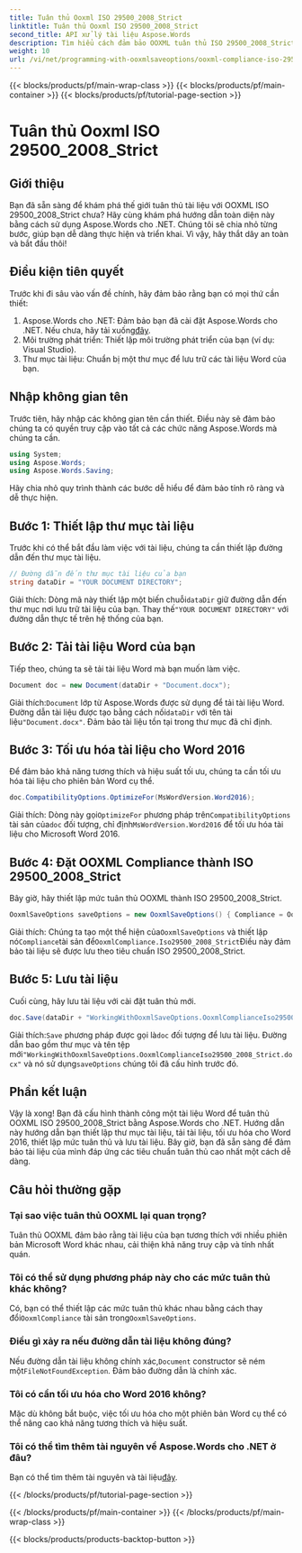 ```yaml
---
title: Tuân thủ Ooxml ISO 29500_2008_Strict
linktitle: Tuân thủ Ooxml ISO 29500_2008_Strict
second_title: API xử lý tài liệu Aspose.Words
description: Tìm hiểu cách đảm bảo OOXML tuân thủ ISO 29500_2008_Strict bằng Aspose.Words cho .NET với hướng dẫn từng bước này.
weight: 10
url: /vi/net/programming-with-ooxmlsaveoptions/ooxml-compliance-iso-29500_2008_strict/
---
```


{{< blocks/products/pf/main-wrap-class >}}
{{< blocks/products/pf/main-container >}}
{{< blocks/products/pf/tutorial-page-section >}}

# Tuân thủ Ooxml ISO 29500_2008_Strict

## Giới thiệu

Bạn đã sẵn sàng để khám phá thế giới tuân thủ tài liệu với OOXML ISO 29500_2008_Strict chưa? Hãy cùng khám phá hướng dẫn toàn diện này bằng cách sử dụng Aspose.Words cho .NET. Chúng tôi sẽ chia nhỏ từng bước, giúp bạn dễ dàng thực hiện và triển khai. Vì vậy, hãy thắt dây an toàn và bắt đầu thôi!

## Điều kiện tiên quyết

Trước khi đi sâu vào vấn đề chính, hãy đảm bảo rằng bạn có mọi thứ cần thiết:

1.  Aspose.Words cho .NET: Đảm bảo bạn đã cài đặt Aspose.Words cho .NET. Nếu chưa, hãy tải xuống[đây](https://releases.aspose.com/words/net/).
2. Môi trường phát triển: Thiết lập môi trường phát triển của bạn (ví dụ: Visual Studio).
3. Thư mục tài liệu: Chuẩn bị một thư mục để lưu trữ các tài liệu Word của bạn.

## Nhập không gian tên

Trước tiên, hãy nhập các không gian tên cần thiết. Điều này sẽ đảm bảo chúng ta có quyền truy cập vào tất cả các chức năng Aspose.Words mà chúng ta cần.

```csharp
using System;
using Aspose.Words;
using Aspose.Words.Saving;
```

Hãy chia nhỏ quy trình thành các bước dễ hiểu để đảm bảo tính rõ ràng và dễ thực hiện.

## Bước 1: Thiết lập thư mục tài liệu

Trước khi có thể bắt đầu làm việc với tài liệu, chúng ta cần thiết lập đường dẫn đến thư mục tài liệu.

```csharp
// Đường dẫn đến thư mục tài liệu của bạn
string dataDir = "YOUR DOCUMENT DIRECTORY";
```

 Giải thích: Dòng mã này thiết lập một biến chuỗi`dataDir` giữ đường dẫn đến thư mục nơi lưu trữ tài liệu của bạn. Thay thế`"YOUR DOCUMENT DIRECTORY"` với đường dẫn thực tế trên hệ thống của bạn.

## Bước 2: Tải tài liệu Word của bạn

Tiếp theo, chúng ta sẽ tải tài liệu Word mà bạn muốn làm việc.

```csharp
Document doc = new Document(dataDir + "Document.docx");
```

 Giải thích:`Document` lớp từ Aspose.Words được sử dụng để tải tài liệu Word. Đường dẫn tài liệu được tạo bằng cách nối`dataDir` với tên tài liệu`"Document.docx"`. Đảm bảo tài liệu tồn tại trong thư mục đã chỉ định.

## Bước 3: Tối ưu hóa tài liệu cho Word 2016

Để đảm bảo khả năng tương thích và hiệu suất tối ưu, chúng ta cần tối ưu hóa tài liệu cho phiên bản Word cụ thể.

```csharp
doc.CompatibilityOptions.OptimizeFor(MsWordVersion.Word2016);
```

 Giải thích: Dòng này gọi`OptimizeFor` phương pháp trên`CompatibilityOptions` tài sản của`doc` đối tượng, chỉ định`MsWordVersion.Word2016` để tối ưu hóa tài liệu cho Microsoft Word 2016.

## Bước 4: Đặt OOXML Compliance thành ISO 29500_2008_Strict

Bây giờ, hãy thiết lập mức tuân thủ OOXML thành ISO 29500_2008_Strict.

```csharp
OoxmlSaveOptions saveOptions = new OoxmlSaveOptions() { Compliance = OoxmlCompliance.Iso29500_2008_Strict };
```

 Giải thích: Chúng ta tạo một thể hiện của`OoxmlSaveOptions` và thiết lập nó`Compliance`tài sản để`OoxmlCompliance.Iso29500_2008_Strict`Điều này đảm bảo tài liệu sẽ được lưu theo tiêu chuẩn ISO 29500_2008_Strict.

## Bước 5: Lưu tài liệu

Cuối cùng, hãy lưu tài liệu với cài đặt tuân thủ mới.

```csharp
doc.Save(dataDir + "WorkingWithOoxmlSaveOptions.OoxmlComplianceIso29500_2008_Strict.docx", saveOptions);
```

 Giải thích:`Save` phương pháp được gọi là`doc` đối tượng để lưu tài liệu. Đường dẫn bao gồm thư mục và tên tệp mới`"WorkingWithOoxmlSaveOptions.OoxmlComplianceIso29500_2008_Strict.docx"` và nó sử dụng`saveOptions` chúng tôi đã cấu hình trước đó.

## Phần kết luận

Vậy là xong! Bạn đã cấu hình thành công một tài liệu Word để tuân thủ OOXML ISO 29500_2008_Strict bằng Aspose.Words cho .NET. Hướng dẫn này hướng dẫn bạn thiết lập thư mục tài liệu, tải tài liệu, tối ưu hóa cho Word 2016, thiết lập mức tuân thủ và lưu tài liệu. Bây giờ, bạn đã sẵn sàng để đảm bảo tài liệu của mình đáp ứng các tiêu chuẩn tuân thủ cao nhất một cách dễ dàng.

## Câu hỏi thường gặp

### Tại sao việc tuân thủ OOXML lại quan trọng?
Tuân thủ OOXML đảm bảo rằng tài liệu của bạn tương thích với nhiều phiên bản Microsoft Word khác nhau, cải thiện khả năng truy cập và tính nhất quán.

### Tôi có thể sử dụng phương pháp này cho các mức tuân thủ khác không?
Có, bạn có thể thiết lập các mức tuân thủ khác nhau bằng cách thay đổi`OoxmlCompliance` tài sản trong`OoxmlSaveOptions`.

### Điều gì xảy ra nếu đường dẫn tài liệu không đúng?
 Nếu đường dẫn tài liệu không chính xác,`Document` constructor sẽ ném một`FileNotFoundException`. Đảm bảo đường dẫn là chính xác.

### Tôi có cần tối ưu hóa cho Word 2016 không?
Mặc dù không bắt buộc, việc tối ưu hóa cho một phiên bản Word cụ thể có thể nâng cao khả năng tương thích và hiệu suất.

### Tôi có thể tìm thêm tài nguyên về Aspose.Words cho .NET ở đâu?
 Bạn có thể tìm thêm tài nguyên và tài liệu[đây](https://reference.aspose.com/words/net/).

{{< /blocks/products/pf/tutorial-page-section >}}

{{< /blocks/products/pf/main-container >}}
{{< /blocks/products/pf/main-wrap-class >}}

{{< blocks/products/products-backtop-button >}}
